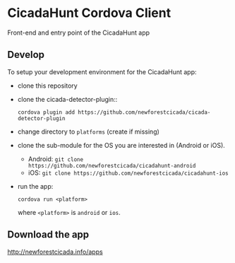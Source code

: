 # CicadaHunt Cordova Client

Front-end and entry point of the CicadaHunt app

## Develop

To setup your development environment for the CicadaHunt app: 

* clone this repository
* clone the cicada-detector-plugin::

  ```
  cordova plugin add https://github.com/newforestcicada/cicada-detector-plugin
  ```
* change directory to `platforms` (create if missing) 
* clone the sub-module for the OS you are interested in (Android or iOS). 
  
  * Android: ``git clone https://github.com/newforestcicada/cicadahunt-android``
  * iOS: ``git clone https://github.com/newforestcicada/cicadahunt-ios``

* run the app:
  
  ```
  cordova run <platform> 
  ```
  
  where `<platform>` is `android` or `ios`.



## Download the app

http://newforestcicada.info/apps

